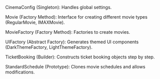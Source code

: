 CinemaConfig (Singleton): Handles global settings.

Movie (Factory Method): Interface for creating different movie types (RegularMovie, IMAXMovie).

MovieFactory (Factory Method): Factories to create movies.

UIFactory (Abstract Factory): Generates themed UI components (DarkThemeFactory, LightThemeFactory).

TicketBooking (Builder): Constructs ticket booking objects step by step.

StandardSchedule (Prototype): Clones movie schedules and allows modifications.
